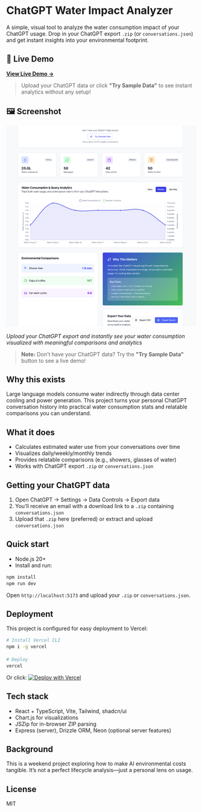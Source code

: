 ChatGPT Water Impact Analyzer
==============================

A simple, visual tool to analyze the water consumption impact of your ChatGPT usage. Drop in your ChatGPT export `.zip` (or `conversations.json`) and get instant insights into your environmental footprint.

## 🚀 Live Demo

**[View Live Demo →](https://your-deployment-url.vercel.app)**

> Upload your ChatGPT data or click **"Try Sample Data"** to see instant analytics without any setup!

## 🖼️ Screenshot

![ChatGPT Water Impact Analyzer Screenshot](.github/assets/screenshot.png)

*Upload your ChatGPT export and instantly see your water consumption visualized with meaningful comparisons and analytics*

> **Note:** Don't have your ChatGPT data? Try the **"Try Sample Data"** button to see a live demo!

Why this exists
---------------

Large language models consume water indirectly through data center cooling and power generation. This project turns your personal ChatGPT conversation history into practical water consumption stats and relatable comparisons you can understand.

What it does
------------

- Calculates estimated water use from your conversations over time
- Visualizes daily/weekly/monthly trends
- Provides relatable comparisons (e.g., showers, glasses of water)
- Works with ChatGPT export `.zip` or `conversations.json`

Getting your ChatGPT data
-------------------------

1. Open ChatGPT → Settings → Data Controls → Export data
2. You’ll receive an email with a download link to a `.zip` containing `conversations.json`
3. Upload that `.zip` here (preferred) or extract and upload `conversations.json`

Quick start
----------

- Node.js 20+
- Install and run:

```bash
npm install
npm run dev
```

Open `http://localhost:5173` and upload your `.zip` or `conversations.json`.

Deployment
----------

This project is configured for easy deployment to Vercel:

```bash
# Install Vercel CLI
npm i -g vercel

# Deploy
vercel
```

Or click: [![Deploy with Vercel](https://vercel.com/button)](https://vercel.com/new/clone?repository-url=https://github.com/YOUR-USERNAME/watermarkai)

Tech stack
---------

- React + TypeScript, Vite, Tailwind, shadcn/ui
- Chart.js for visualizations
- JSZip for in-browser ZIP parsing
- Express (server), Drizzle ORM, Neon (optional server features)

Background
---------

This is a weekend project exploring how to make AI environmental costs tangible. It’s not a perfect lifecycle analysis—just a personal lens on usage.

License
------

MIT


